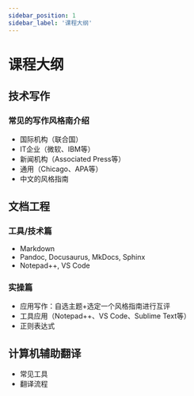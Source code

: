 ```yaml
---
sidebar_position: 1
sidebar_label: '课程大纲'
---
```


# 课程大纲

## 技术写作

### 常见的写作风格南介绍

- 国际机构（联合国）
- IT企业（微软、IBM等）
- 新闻机构（Associated Press等）
- 通用（Chicago、APA等）
- 中文的风格指南

## 文档工程

### 工具/技术篇

- Markdown
- Pandoc,  Docusaurus, MkDocs, Sphinx
- Notepad++, VS Code

### 实操篇

- 应用写作：自选主题+选定一个风格指南进行互评
- 工具应用（Notepad++、VS Code、Sublime Text等）
- 正则表达式

## 计算机辅助翻译

- 常见工具
- 翻译流程
